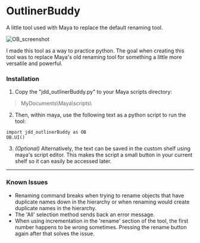 # OutlinerBuddy
A little tool used with Maya to replace the default renaming tool.

![OB_screenshot](https://user-images.githubusercontent.com/84198946/174913818-10bb6eea-bc65-4ef8-9abc-cc8830785ec3.PNG)

I made this tool as a way to practice python. The goal when creating this tool was to replace Maya's old renaming tool for something a little more versatile and powerful.

### Installation
1. Copy the "jdd_outlinerBuddy.py" to your Maya scripts directory:
>MyDocuments\Maya\scripts\

2. Then, within maya, use the following text as a python script to run the tool:
```
import jdd_outlinerBuddy as OB
OB.UI()
```
3. *(Optional)* Alternatively, the text can be saved in the custom shelf using maya's script editor. This makes the script a small button in your current shelf so it can easily be accessed later.

---

### Known Issues
- Renaming command breaks when trying to rename objects that have duplicate names down in the hierarchy or when renaming would create duplicate names in the hierarchy.
- The 'All' selection method sends back an error message.
- When using incrementation in the 'rename' section of the tool, the first number happens to be wrong sometimes. Pressing the rename button again after that solves the issue.
